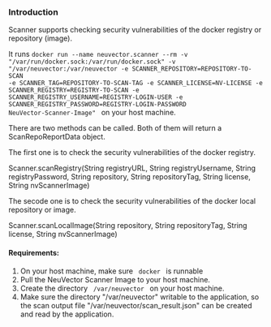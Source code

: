 ### Introduction

Scanner supports checking security vulnerabilities of the docker registry or repository (image). 

It runs <code>docker run --name neuvector.scanner --rm -v "/var/run/docker.sock:/var/run/docker.sock" -v "/var/neuvector:/var/neuvector -e SCANNER_REPOSITORY=REPOSITORY-TO-SCAN -e SCANNER_TAG=REPOSITORY-TO-SCAN-TAG -e SCANNER_LICENSE=NV-LICENSE   -e SCANNER_REGISTRY=REGISTRY-TO-SCAN -e SCANNER_REGISTRY_USERNAME=REGISTRY-LOGIN-USER -e SCANNER_REGISTRY_PASSWORD=REGISTRY-LOGIN-PASSWORD NeuVector-Scanner-Image" </code> on your host machine.

There are two methods can be called. Both of them will return a ScanRepoReportData object.

The first one is to check the security vulnerabilities of the docker registry.

Scanner.scanRegistry(String registryURL, String registryUsername, String registryPassword, String repository, String repositoryTag, String license, String nvScannerImage)

The secode one is to check the security vulnerabilities of the docker local repository or image.

Scanner.scanLocalImage(String repository, String repositoryTag, String license, String nvScannerImage) 

#### Requirements:
1. On your host machine, make sure <code> docker </code> is runnable 
2. Pull the NeuVector Scanner Image to your host machine.
3. Create the directory <code> /var/neuvector </code> on your host machine.
4. Make sure the directory "/var/neuvector" writable to the application, so the scan output file "/var/neuvector/scan_result.json" can be created and read by the application.
